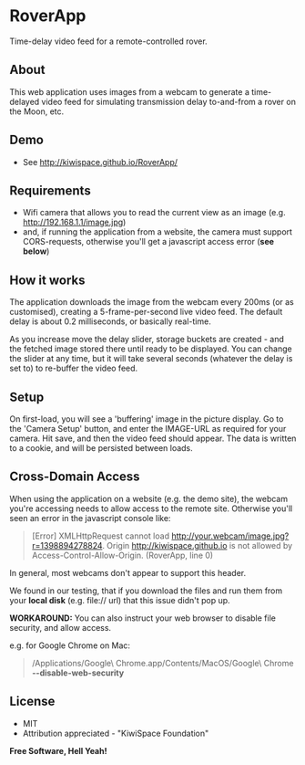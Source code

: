 RoverApp
========

Time-delay video feed for a remote-controlled rover.


## About

This web application uses images from a webcam to generate a time-delayed video feed for simulating transmission delay to-and-from a rover on the Moon, etc.

## Demo

* See http://kiwispace.github.io/RoverApp/

## Requirements

* Wifi camera that allows you to read the current view as an image  (e.g. http://192.168.1.1/image.jpg)
* and, if running the application from a website, the camera must support CORS-requests, otherwise you'll get a javascript access error (**see below**)

## How it works

The application downloads the image from the webcam every 200ms (or as customised), creating a 5-frame-per-second live video feed. The default delay is about 0.2 milliseconds, or basically real-time. 

As you increase move the delay slider, storage buckets are created - and the fetched image stored there until ready to be displayed. You can change the slider at any time, but it will take several seconds (whatever the delay is set to) to re-buffer the video feed.

## Setup
On first-load, you will see a 'buffering' image in the picture display. Go to the 'Camera Setup' button, and enter the IMAGE-URL as required for your camera. Hit save, and then the video feed should appear. The data is written to a cookie, and will be persisted between loads.

## Cross-Domain Access
When using the application on a website (e.g. the demo site), the webcam you're accessing needs to allow access to the remote site. Otherwise you'll seen an error in the javascript console like:

> [Error] XMLHttpRequest cannot load http://your.webcam/image.jpg?r=1398894278824. Origin http://kiwispace.github.io is not allowed by Access-Control-Allow-Origin. (RoverApp, line 0)

In general, most webcams don't appear to support this header.

We found in our testing, that if you download the files and run them from your **local disk** (e.g. file:// url) that this issue didn't pop up.

**WORKAROUND:** You can also instruct your web browser to disable file security, and allow access.

e.g. for Google Chrome on Mac:
> /Applications/Google\ Chrome.app/Contents/MacOS/Google\ Chrome **--disable-web-security**


License
----

* MIT
* Attribution appreciated - "KiwiSpace Foundation"

**Free Software, Hell Yeah!**


